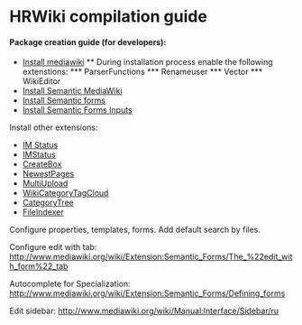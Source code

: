 HRWiki compilation guide
========================

#### Package creation guide (for developers):
* [Install mediawiki](http://www.mediawiki.org/wiki/Manual:Installation_guide)
** During installation process enable the following extenstions:
*** ParserFunctions
*** Renameuser
*** Vector
*** WikiEditor
* [Install Semantic MediaWiki](http://www.mediawiki.org/wiki/Extension:Semantic_MediaWiki)
* [Install Semantic forms](http://www.mediawiki.org/wiki/Extension:Semantic_Forms)
* [Install Semantic Forms Inputs](http://www.mediawiki.org/wiki/Extension:Semantic_Forms_Inputs)

Install other extensions:
* [IM Status](http://www.mediawiki.org/wiki/Extension:IM_Status)
* [IMStatus](http://www.mediawiki.org/wiki/Extension:IM_Status)
* [CreateBox](http://www.mediawiki.org/wiki/Extension:CreateBox)
* [NewestPages](http://www.mediawiki.org/wiki/Extension:NewestPages)
* [MultiUpload](http://www.mediawiki.org/wiki/Extension:MultiUpload)
* [WikiCategoryTagCloud](http://www.mediawiki.org/wiki/Extension:WikiCategoryTagCloud)
* [CategoryTree](http://www.mediawiki.org/wiki/Extension:CategoryTree)
* [FileIndexer](http://www.mediawiki.org/wiki/Extension:FileIndexer)

Configure properties, templates, forms.
Add default search by files.

Configure edit with tab:
http://www.mediawiki.org/wiki/Extension:Semantic_Forms/The_%22edit_with_form%22_tab

Autocomplete for Specialization:
http://www.mediawiki.org/wiki/Extension:Semantic_Forms/Defining_forms

Edit sidebar:
http://www.mediawiki.org/wiki/Manual:Interface/Sidebar/ru
